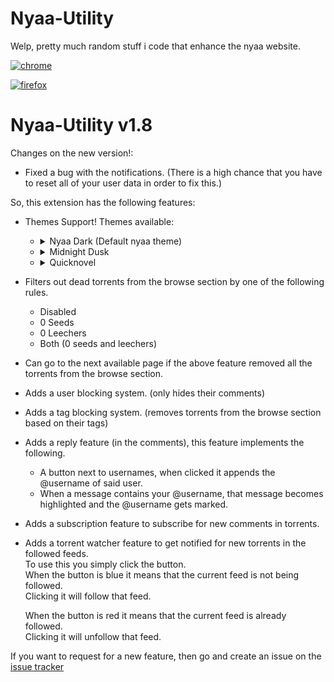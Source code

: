 # Nyaa-Utility
Welp, pretty much random stuff i code that enhance the nyaa website.

[![chrome](https://user-images.githubusercontent.com/53124886/111952712-34f12300-8aee-11eb-9fdd-ad579a1eb235.png)](https://chrome.google.com/webstore/detail/nyaa-utility/ebkeahhgiefhkcehhmdnlgaaakdbmlad) 


[![firefox](https://user-images.githubusercontent.com/53124886/126341427-4a4e57aa-767a-467e-83d2-b31fa3564441.png)](https://addons.mozilla.org/en-US/firefox/addon/nyaa-utility/)




Nyaa-Utility v1.8
=================

Changes on the new version!:
-   Fixed a bug with the notifications. (There is a high chance that you have to reset all of your user data in order to fix this.)


So, this extension has the following features:

-   Themes Support! Themes available:

    -   <details>
        <summary>Nyaa Dark (Default nyaa theme)</summary>
        <img width="1000" height="700" src="./assets/themes/nyaa-dark.png">
        </details>
    -   <details>
        <summary>Midnight Dusk</summary>
        <img width="1000" height="700" src="./assets/themes/midnight-dusk.png">
        </details>
    -   <details>
        <summary>Quicknovel</summary>
        <img width="1000" height="700" src="./assets/themes/quicknovel.png">
        </details>

*   Filters out dead torrents from the browse section by one of the following rules.
    *   Disabled
    *   0 Seeds
    *   0 Leechers
    *   Both (0 seeds and leechers)
*   Can go to the next available page if the above feature removed all the torrents from the browse section.
*   Adds a user blocking system. (only hides their comments)
*   Adds a tag blocking system. (removes torrents from the browse section based on their tags)
*   Adds a reply feature (in the comments), this feature implements the following.
    *   A  button next to usernames, when clicked it appends the @username of said user.
    *   When a message contains your @username, that message becomes highlighted and the @username gets marked.
*   Adds a subscription feature to subscribe for new comments in torrents.
*   Adds a torrent watcher feature to get notified for new torrents in the followed feeds.  
    To use this you simply click the button.  
    When the button is blue it means that the current feed is not being followed.  
    Clicking it will follow that feed.  
      
    When the button is red it means that the current feed is already followed.  
    Clicking it will unfollow that feed.

  
If you want to request for a new feature, then go and create an issue on the [issue tracker](https://github.com/ArjixWasTaken/Nyaa-Utility/issues)
